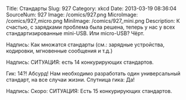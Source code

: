 Title: Стандарты 
Slug: 927 
Category: xkcd 
Date: 2013-03-19 08:36:04 
SourceNum: 927 
Image: /comics/927.png 
MicroImage: /comics/927_micro.png 
MiniImage: /comics/927_mini.png 
Description: К счастью, с зарядками проблема была решена, теперь у нас у всех стандартизированные mini-USB. Или micro-USB? Чёрт. 

Надпись:
Как множатся стандарты
(см.: зарядные устройства, кодировки, мгновенные сообщения и т.д.)

Надпись:
СИТУАЦИЯ:
есть 14 конкурирующих стандартов.

Гик: 14?! Абсурд! Нам необходимо разработать один универсальный стандарт, на все случаи жизни.
Спутница гика: Да!

Надпись:
Скоро:
СИТУАЦИЯ:
Есть 15 конкурирующих стандартов.